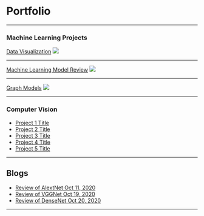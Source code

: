# Portfolio

---

### Machine Learning Projects

[Data Visualization](/sample_page)
<img src="images/dummy_thumbnail.jpg?raw=true"/>

---
[Machine Learning Model Review](/pdf/intermediatepythongithubio.pdf)
<img src="images/dummy_thumbnail.jpg?raw=true"/>

---
[Graph Models](http://example.com/)
<img src="images/dummy_thumbnail.jpg?raw=true"/>

---

### Computer Vision

- [Project 1 Title](http://example.com/)
- [Project 2 Title](http://example.com/)
- [Project 3 Title](http://example.com/)
- [Project 4 Title](http://example.com/)
- [Project 5 Title](http://example.com/)

---

## Blogs

- [Review of AlextNet Oct 11, 2020](/Review_AleXNet.md)
- [Review of VGGNet Oct 19, 2020](/Review_VGGNet.md) 
- [Review of DenseNet Oct 20, 2020](/Review_DenseNet.md)

---
<!-- Remove above link if you don't want to attibute -->
